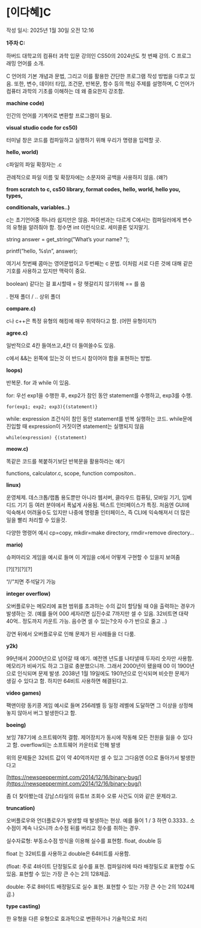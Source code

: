 # [이다혜]C

작성 일시: 2025년 1월 30일 오전 12:16

**1주차 C:**

  하버드 대학교의 컴퓨터 과학 입문 강의인 CS50의 2024년도 첫 번째 강의. C 프로그래밍 언어를 소개. 

  C 언어의 기본 개념과 문법, 그리고 이를 활용한 간단한 프로그램 작성 방법을 다루고 있음. 또한, 변수, 데이터 타입, 조건문, 반복문, 함수 등의 핵심 주제를 설명하며, C 언어가 컴퓨터 과학의 기초를 이해하는 데 왜 중요한지 강조함. 

**machine code)**

인간의 언어를 기계어로 변환할 프로그램이 필요.

**visual studio code for cs50)**

터미널 창은 코드를 컴파일하고 실행하기 위해 우리가 명령을 입력할 곳. 

**hello, world)**

c파일의 파일 확장자는 .c 

관례적으로 파일 이름 및 확장자에는 소문자와 공백을 사용하지 않음. (왜?)

**from scratch to c, cs50 library, format codes, hello, world, hello you, types,** 

**conditionals, variables..)**

c는 초기언어중 하나라 쉽지만은 않음. 파이썬과는 다르게 C에서는 컴파일러에게 변수의 유형을 알려줘야 함. 정수면 int 이런식으로. 세미콜론 잊지말기. 

string answer = get_string(”What’s your name? “);

printf(”hello, %s\n”, answer);

여기서 첫번째 콤마는 영어문법이고 두번째는 c 문법. 이처럼 서로 다른 것에 대해 같은 기호를 사용하고 있지만 맥락이 중요. 

boolean) 같다는 걸 표시할때 = 랑 헷갈리지 않기위해 == 를 씀

. 현재 폴더 / .. 상위 폴더 

**compare.c)**

c나 c++은 특정 유형의 해킹에 매우 취약하다고 함. (어떤 유형이지?)

**agree.c)**

일반적으로 4칸 들여쓰고,4칸 더 들여쓸수도 있음. 

c에서 &&는 왼쪽에 있는것 이 반드시 참이어야 함을 표현하는 방법.

**loops)**

반복문. for 과 while 이 있음.

for: 우선 exp1을 수행한 후, exp2가 참인 동안 statement를 수행하고, exp3를 수행.

```
for(exp1; exp2; exp3){(statement)}
```

while: expression 조건식이 참인 동안 statement를 반복 실행하는 코드.  while문에 진입할 때 expression이 거짓이면 statement는 실행되지 않음

```
while(expression) {(statement)
```

**meow.c)**

똑같은 코드를 복붙하기보단 반복문을 활용하라는 얘기

functions, calculator.c, scope, function compositon.. 

**linux)**

운영체제. 데스크톱/랩톱 용도뿐만 아니라 웹서버, 클라우드 컴퓨팅, 모바일 기기, 임베디드 기기 등 여러 분야에서 폭넓게 사용됨. 텍스트 인터페이스가 특징.  처음엔 GUI에 익숙해서 어려울수도 있지만 나중에 명령줄 인터페이스, 즉 CLI에 익숙해져서 더 많은 일을 빨리 처리할 수 있을것. 

다양한 명령어 예시 cp=copy, mkdir=make directory, rmdir=remove directory…

 

**mario)**

슈퍼마리오 게임을 예시로 들며 이 게임을 c에서 어떻게 구현할 수 있을지 보여줌

[?][?][?][?]

“//”치면 주석달기 가능

**integer overflow)**

오버플로우는 메모리에 표현 범위를 초과하는 수의 값이 할당될 때 0을 출력하는 경우가 발생하는 것. (예를 들어 000 세자리면 십진수로 7까지만 셀 수 있음. 32비트면 대략 40억.. 정도까지 카운트 가능. 음수면 셀 수 있는?숫자 수가 반으로 줄고 ..)

강연 뒤에서 오버플로우로 인해 문제가 된 사례들을 더 다룸. 

**y2k)**

99년에서 2000년으로 넘어갈 때 얘기. 예전엔 년도를 나타낼때 두자리 숫자만 사용함. 메모리가 비싸기도 하고 그걸로 충분했으니까. 그래서 2000년이 됐을때 00 이 1900년으로 인식되며 문제 발생. 2038년 1월 19일에도 1901년으로 인식되며 비슷한 문제가 생길 수 있다고 함. 하지만 64비트 사용하면 해결된다고.  

**video games)**

팩맨이랑 동키콩 게임 예시로 들며 256레벨 등 일정 레벨에 도달하면 그 이상을 상정해 놓지 않아서 버그 발생한다고 함.

**boeing)**

보잉 787기에 소프트웨어적 결함. 제어장치가 동시에 작동해 모든 전원을 잃을 수 있다고 함. overflow되는 소프트웨어 카운터로 인해 발생

위의 문제들은 32비트 값이 약 40억까지만 셀 수 있고 그다음엔 0으로 돌아가서 발생한다고

[https://newspeppermint.com/2014/12/16/binary-bug/](https://newspeppermint.com/2014/12/16/binary-bug/)

좀 더 찾아봤는데 강남스타일의 유튜브 조회수 오류 사건도 이와 같은 문제라고. 

**truncation)**

오버플로우와 언더플로우가 발생할 때 발생하는 현상. 예를 들어  1 / 3 하면 0.3333.. 소수점이 계속 나오니까 소수점 뒤를 버리고 정수를 취하는 경우. 

실수자료형: 부동소수점 방식을 이용해 실수를 표현함. float, double 등

float 는 32비트를 사용하고 double은 64비트를 사용함. 

(float: 주로 4바이트 단정밀도로 실수를 표현. 컴파일러에 따라 배정밀도로 표현할 수도 있음. 표현할 수 있는 가장 큰 수는 2의 128제곱. 

double: 주로 8바이트 배정밀도로 실수 표현. 표현할 수 있는 가장 큰 수는 2의 1024제곱.)

**type casting)**

한 유형을 다른 유형으로 효과적으로 변환하거나 기술적으로 처리